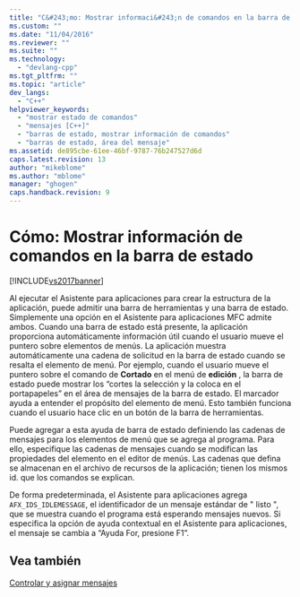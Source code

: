 ```yaml
---
title: "C&#243;mo: Mostrar informaci&#243;n de comandos en la barra de estado | Microsoft Docs"
ms.custom: ""
ms.date: "11/04/2016"
ms.reviewer: ""
ms.suite: ""
ms.technology: 
  - "devlang-cpp"
ms.tgt_pltfrm: ""
ms.topic: "article"
dev_langs: 
  - "C++"
helpviewer_keywords: 
  - "mostrar estado de comandos"
  - "mensajes [C++]"
  - "barras de estado, mostrar información de comandos"
  - "barras de estado, área del mensaje"
ms.assetid: de895cbe-61ee-46bf-9787-76b247527d6d
caps.latest.revision: 13
author: "mikeblome"
ms.author: "mblome"
manager: "ghogen"
caps.handback.revision: 9
---
```

# C&#243;mo: Mostrar informaci&#243;n de comandos en la barra de estado
[!INCLUDE[vs2017banner](../assembler/inline/includes/vs2017banner.md)]

Al ejecutar el Asistente para aplicaciones para crear la estructura de la aplicación, puede admitir una barra de herramientas y una barra de estado.  Simplemente una opción en el Asistente para aplicaciones MFC admite ambos.  Cuando una barra de estado está presente, la aplicación proporciona automáticamente información útil cuando el usuario mueve el puntero sobre elementos de menús.  La aplicación muestra automáticamente una cadena de solicitud en la barra de estado cuando se resalta el elemento de menú.  Por ejemplo, cuando el usuario mueve el puntero sobre el comando de **Cortado** en el menú de **edición** , la barra de estado puede mostrar los “cortes la selección y la coloca en el portapapeles” en el área de mensajes de la barra de estado.  El marcador ayuda a entender el propósito del elemento de menú.  Esto también funciona cuando el usuario hace clic en un botón de la barra de herramientas.  
  
 Puede agregar a esta ayuda de barra de estado definiendo las cadenas de mensajes para los elementos de menú que se agrega al programa.  Para ello, especifique las cadenas de mensajes cuando se modifican las propiedades del elemento en el editor de menús.  Las cadenas que defina se almacenan en el archivo de recursos de la aplicación; tienen los mismos id. que los comandos se explican.  
  
 De forma predeterminada, el Asistente para aplicaciones agrega `AFX_IDS_IDLEMESSAGE`, el identificador de un mensaje estándar de " listo ", que se muestra cuando el programa está esperando mensajes nuevos.  Si especifica la opción de ayuda contextual en el Asistente para aplicaciones, el mensaje se cambia a “Ayuda For, presione F1”.  
  
## Vea también  
 [Controlar y asignar mensajes](../mfc/message-handling-and-mapping.md)